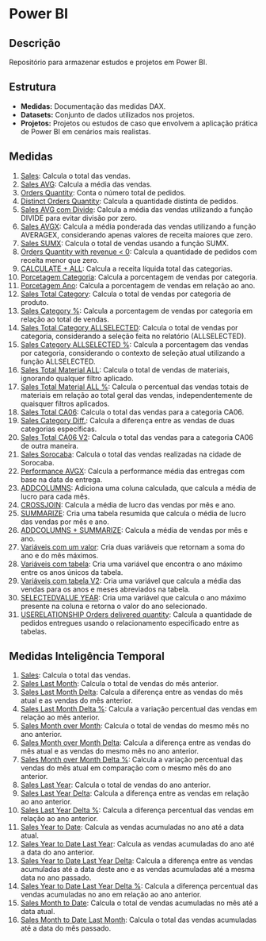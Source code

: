 # Power BI

## Descrição
Repositório para armazenar estudos e projetos em Power BI.

## Estrutura
- **Medidas:** Documentação das medidas DAX.
- **Datasets:** Conjunto de dados utilizados nos projetos.
- **Projetos:** Projetos ou estudos de caso que envolvem a aplicação prática de Power BI em cenários mais realistas.

## Medidas
1. [Sales](Medidas/01%20Sales.md): Calcula o total das vendas.
2. [Sales AVG](Medidas/02%20Sales%20AVG.md): Calcula a média das vendas.
3. [Orders Quantity](Medidas/03%20Orders%20Quantity.md): Conta o número total de pedidos.
4. [Distinct Orders Quantity](Medidas/04%20Distinct%20Orders%20Quantity.md): Calcula a quantidade distinta de pedidos.
5. [Sales AVG com Divide](Medidas/05%20Sales%20AVG%20com%20Divide.md): Calcula a média das vendas utilizando a função DIVIDE para evitar divisão por zero.
6. [Sales AVGX](Medidas/06%20Sales%20AVGX.md): Calcula a média ponderada das vendas utilizando a função AVERAGEX, considerando apenas valores de receita maiores que zero.
7. [Sales SUMX](Medidas/07%20Sales%20SUMX.md): Calcula o total de vendas usando a função SUMX.
8. [Orders Quantity with revenue < 0](Medidas/08%20Orders%20Quantity%20with%20revenue%20<%200.md): Calcula a quantidade de pedidos com receita menor que zero.
9. [CALCULATE + ALL](Medidas/09%20CALCULATE%20%2B%20ALL.md): Calcula a receita líquida total das categorias.
10. [Porcetagem Categoria](Medidas/10%20Porcetagem%20Categoria.md): Calcula a porcentagem de vendas por categoria.
11. [Porcetagem Ano](Medidas/11%20Porcentagem%20Ano.md): Calcula a porcentagem de vendas em relação ao ano.
12. [Sales Total Category](Medidas/12%20Sales%20Total%20Category.md): Calcula o total de vendas por categoria de produto.
13. [Sales Category %](Medidas/13%20Sales%20Category%20%25.md): Calcula a porcentagem de vendas por categoria em relação ao total de vendas.
14. [Sales Total Category ALLSELECTED](Medidas/14%20Sales%20Total%20Category%20ALLSELECTED.md): Calcula o total de vendas por categoria, considerando a seleção feita no relatório (ALLSELECTED).
15. [Sales Category ALLSELECTED %](Medidas/15%20Sales%20Category%20ALLSELECTED%20%25.md): Calcula a porcentagem das vendas por categoria, considerando o contexto de seleção atual utilizando a função ALLSELECTED.
16. [Sales Total Material ALL](Medidas/16%20Sales%20Total%20Material%20ALL.md): Calcula o total de vendas de materiais, ignorando qualquer filtro aplicado.
17. [Sales Total Material ALL %](Medidas/17%20Sales%20Total%20Material%20ALL%20%25.md): Calcula o percentual das vendas totais de materiais em relação ao total geral das vendas, independentemente de quaisquer filtros aplicados.
18. [Sales Total CA06](Medidas/18%20Sales%20Total%20CA06.md): Calcula o total das vendas para a categoria CA06.
19. [Sales Category Diff.](Medidas/19%20Sales%20Category%20Diff.md): Calcula a diferença entre as vendas de duas categorias específicas.
20. [Sales Total CA06 V2](Medidas/20%20Sales%20Total%20CA06%20V2.md): Calcula o total das vendas para a categoria CA06 de outra maneira.
21. [Sales Sorocaba](Medidas/21%20Sales%20Sorocaba.md): Calcula o total das vendas realizadas na cidade de Sorocaba.
22. [Performance AVGX](Medidas/22%20Performance%20AVGX.md): Calcula a performance média das entregas com base na data de entrega.
23. [ADDCOLUMNS](Medidas/23%20ADDCOLUMNS.md): Adiciona uma coluna calculada, que calcula a média de lucro para cada mês.
24. [CROSSJOIN](Medidas/24%20CROSSJOIN.md): Calcula a média de lucro das vendas por mês e ano.
25. [SUMMARIZE](Medidas/25%20SUMMARIZE.md): Cria uma tabela resumida que calcula o média de lucro das vendas por mês e ano.
26. [ADDCOLUMNS + SUMMARIZE](Medidas/26%20ADDCOLUMNS%20%2B%20SUMMARIZE.md): Calcula a média de vendas por mês e ano.
27. [Variáveis com um valor](Medidas/27%20Variáveis%20com%20um%20valor.md): Cria duas variáveis que retornam a soma do ano e do mês máximos.
28. [Variáveis com tabela](Medidas/28%20Variáveis%20com%20tabela.md): Cria uma variável que encontra o ano máximo entre os anos únicos da tabela.
29. [Variáveis com tabela V2](Medidas/29%20Variáveis%20com%20tabela%20V2.md): Cria uma variável que calcula a média das vendas para os anos e meses abreviados na tabela.
30. [SELECTEDVALUE YEAR](Medidas/30%20SELECTEDVALUE%20YEAR.md): Cria uma variável que calcula o ano máximo presente na coluna e retorna o valor do ano selecionado.
31. [USERELATIONSHIP Orders delivered quantity](Medidas/31%20USERELATIONSHIP%20Orders%20delivered%20quantity.md): Calcula a quantidade de pedidos entregues usando o relacionamento especificado entre as tabelas.

## Medidas Inteligência Temporal
1. [Sales](Medidas%20Inteligência%20Temporal/01%20Sales.md): Calcula o total das vendas.
2. [Sales Last Month](Medidas%20Inteligência%20Temporal/02%20Sales%20Last%20Month.md): Calcula o total de vendas do mês anterior.
3. [Sales Last Month Delta](Medidas%20Inteligência%20Temporal/03%20Sales%20Last%20Month%20Delta.md): Calcula a diferença entre as vendas do mês atual e as vendas do mês anterior.
4. [Sales Last Month Delta %](Medidas%20Inteligência%20Temporal/04%20Sales%20Last%20Month%20Delta%20%25.md): Calcula a variação percentual das vendas em relação ao mês anterior.
5. [Sales Month over Month](Medidas%20Inteligência%20Temporal/05%20Sales%20Month%20over%20Month.md): Calcula o total de vendas do mesmo mês no ano anterior.
6. [Sales Month over Month Delta](Medidas%20Inteligência%20Temporal/06%20Sales%20Month%20over%20Month%20Delta.md): Calcula a diferença entre as vendas do mês atual e as vendas do mesmo mês no ano anterior.
7. [Sales Month over Month Delta %](Medidas%20Inteligência%20Temporal/07%20Sales%20Month%20over%20Month%20Delta%20%25.md): Calcula a variação percentual das vendas do mês atual em comparação com o mesmo mês do ano anterior.
8. [Sales Last Year](Medidas%20Inteligência%20Temporal/08%20Sales%20Last%20Year.md): Calcula o total de vendas do ano anterior.
9. [Sales Last Year Delta](Medidas%20Inteligência%20Temporal/09%20Sales%20Last%20Year%20Delta.md): Calcula a diferença entre as vendas em relação ao ano anterior.
10. [Sales Last Year Delta %](Medidas%20Inteligência%20Temporal/10%20Sales%20Last%20Year%20Delta%20%25.md): Calcula a diferença percentual das vendas em relação ao ano anterior.
11. [Sales Year to Date](Medidas%20Inteligência%20Temporal/11%20Sales%20Year%20to%20Date.md): Calcula as vendas acumuladas no ano até a data atual.
12. [Sales Year to Date Last Year](Medidas%20Inteligência%20Temporal/12%20Sales%20Year%20to%20Date%20Last%20Year.md): Calcula as vendas acumuladas do ano até a data do ano anterior.
13. [Sales Year to Date Last Year Delta](Medidas%20Inteligência%20Temporal/13%20Sales%20Year%20to%20Date%20Last%20Year%20Delta.md): Calcula a diferença entre as vendas acumuladas até a data deste ano e as vendas acumuladas até a mesma data no ano passado.
14. [Sales Year to Date Last Year Delta %](Medidas%20Inteligência%20Temporal/14%20Sales%20Year%20to%20Date%20Last%20Year%20Delta%20%25.md): Calcula a diferença percentual das vendas acumuladas no ano em relação ao ano anterior.
15. [Sales Month to Date](Medidas%20Inteligência%20Temporal/15%20Sales%20Month%20to%20Date.md): Calcula o total de vendas acumuladas no mês até a data atual.
16. [Sales Month to Date Last Month](Medidas%20Inteligência%20Temporal/16%20Sales%20Month%20to%20Date%20Last%20Month.md): Calcula o total das vendas acumuladas até a data do mês passado.


